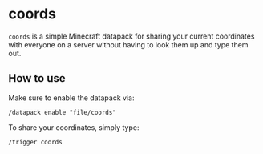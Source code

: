 # coords

`coords` is a simple Minecraft datapack for sharing your current coordinates with everyone on a server without having to look them up and type them out. 
## How to use
Make sure to enable the datapack via:
```
/datapack enable "file/coords"
```

To share your coordinates, simply type:
```
/trigger coords
```